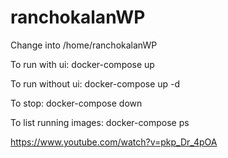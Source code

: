 # ranchokalanWP


Change into /home/ranchokalanWP

To run with ui:
docker-compose up

To run without ui:
docker-compose up -d

To stop:
docker-compose down

To list running images:
docker-compose ps


https://www.youtube.com/watch?v=pkp_Dr_4pOA
